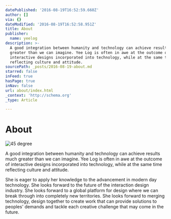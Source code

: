 ```yaml
---
datePublished: '2016-08-19T16:52:59.660Z'
author: []
via: {}
dateModified: '2016-08-19T16:52:58.951Z'
title: About
publisher:
  name: yeelog
description: >-
  A good integration between humanity and technology can achieve results much
  greater than we can imagine. Yee Log is often in awe at the outcome of
  interactive designs incorporated into technology, while at the same time
  reflecting culture and attitude.
sourcePath: _posts/2016-08-19-about.md
starred: false
inFeed: true
hasPage: true
inNav: false
url: about/index.html
_context: 'http://schema.org'
_type: Article

---
```

# About
![45 degree](https://the-grid-user-content.s3-us-west-2.amazonaws.com/15c2aad9-5129-4858-ac61-56de26df1afd.jpg)

A good integration between humanity and technology can achieve results much greater than we can imagine. Yee Log is often in awe at the outcome of interactive designs incorporated into technology, while at the same time reflecting culture and attitude.

She is eager to apply her knowledge to the advancement in modern day technology. She looks forward to the future of the interaction design industry. She looks forward to a global platform for design where we can break through into completely new territories. She looks forward to merging technology, design together to create work that can provide solutions to peoples' demands and tackle each creative challenge that may come in the future.